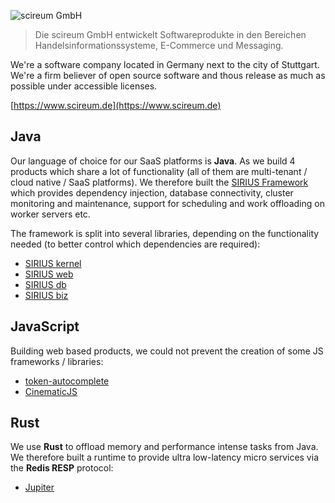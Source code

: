 ![scireum GmbH](https://scireum.de/wp-content/uploads/2021/07/cropped-logo_scireum3-300x98.png)

> Die scireum GmbH entwickelt Softwareprodukte in den Bereichen Handelsinformationssysteme, E-Commerce und Messaging.


We're a software company located in Germany next to the city of Stuttgart. We're a firm believer of open source software and thous release as much as possible under accessible licenses.

[https://www.scireum.de](https://www.scireum.de)


## Java

Our language of choice for our SaaS platforms is **Java**. As we build 4 products which share a lot of functionality (all of them are multi-tenant / cloud native / SaaS platforms). We therefore built the [SIRIUS Framework](https://github.com/scireum/sirius-kernel) which provides dependency injection, database connectivity, cluster monitoring and maintenance, support for scheduling and work offloading on worker servers etc.

The framework is split into several libraries, depending on the functionality needed (to better control which dependencies are required):
* [SIRIUS kernel](https://github.com/scireum/sirius-kernel)
* [SIRIUS web](https://github.com/scireum/sirius-web)
* [SIRIUS db](https://github.com/scireum/sirius-db)
* [SIRIUS biz](https://github.com/scireum/sirius-biz)

## JavaScript

Building web based products, we could not prevent the creation of some JS frameworks / libraries:

* [token-autocomplete](https://github.com/scireum/token-autocomplete)
* [CinematicJS](https://github.com/scireum/CinematicJS)

## Rust

We use **Rust** to offload memory and performance intense tasks from Java. We therefore built a runtime to provide ultra low-latency micro services via the **Redis RESP** protocol:
* [Jupiter](https://github.com/scireum/jupiter)
